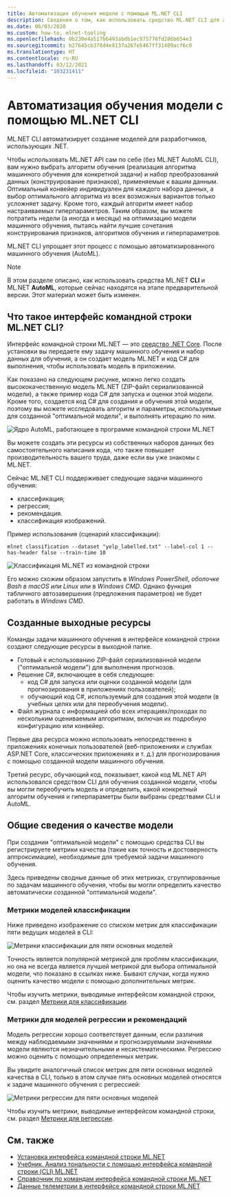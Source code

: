 ```yaml
---
title: Автоматизация обучения модели с помощью ML.NET CLI
description: Сведения о том, как использовать средство ML.NET CLI для автоматического обучения оптимальной модели из командной строки.
ms.date: 06/03/2020
ms.custom: how-to, mlnet-tooling
ms.openlocfilehash: 0b230e4a517b6493abdb1ec975776fd286b654e3
ms.sourcegitcommit: b27645cb378d4e8137a267e5467ff31409acf6c0
ms.translationtype: HT
ms.contentlocale: ru-RU
ms.lasthandoff: 03/12/2021
ms.locfileid: "103231411"
---
```

# <a name="automate-model-training-with-the-mlnet-cli"></a>Автоматизация обучения модели с помощью ML.NET CLI

ML.NET CLI автоматизирует создание моделей для разработчиков, использующих .NET.

Чтобы использовать ML.NET API сам по себе (без ML.NET AutoML CLI), вам нужно выбрать алгоритм обучения (реализация алгоритма машинного обучения для конкретной задачи) и набор преобразований данных (конструирование признаков), применяемые к вашим данным. Оптимальный конвейер индивидуален для каждого набора данных, а выбор оптимального алгоритма из всех возможных вариантов только усложняет задачу. Кроме того, каждый алгоритм имеет набор настраиваемых гиперпараметров. Таким образом, вы можете потратить недели (а иногда и месяцы) на оптимизацию модели машинного обучения, пытаясь найти лучшие сочетания конструирования признаков, алгоритмов обучения и гиперпараметров.

ML.NET CLI упрощает этот процесс с помощью автоматизированного машинного обучения (AutoML).

> [!NOTE]
> В этом разделе описано, как использовать средства ML.NET **CLI** и ML.NET **AutoML**, которые сейчас находятся на этапе предварительной версии. Этот материал может быть изменен.

## <a name="what-is-the-mlnet-command-line-interface-cli"></a>Что такое интерфейс командной строки ML.NET CLI?

Интерфейс командной строки ML.NET — это [средство .NET Core](../core/tools/global-tools.md). После установки вы передаете ему задачу машинного обучения и набор данных для обучения, а он создает модель ML.NET и код C# для выполнения, чтобы использовать модель в приложении.

Как показано на следующем рисунке, можно легко создать высококачественную модель ML.NET (ZIP-файл сериализованной модели), а также пример кода C# для запуска и оценки этой модели. Кроме того, создается код C# для создания и обучения этой модели, поэтому вы можете исследовать алгоритм и параметры, используемые для созданной "оптимальной модели", и выполнять итерацию по ним.

![Ядро AutoML, работающее в программе командной строки ML.NET](media/automate-training-with-cli/cli-high-level-process.png)

Вы можете создать эти ресурсы из собственных наборов данных без самостоятельного написания кода, что также повышает производительность вашего труда, даже если вы уже знакомы с ML.NET.

Сейчас ML.NET CLI поддерживает следующие задачи машинного обучения:

- классификация;
- регрессия;
- рекомендация.
- классификация изображений.

Пример использования (сценарий классификации):

```console
mlnet classification --dataset "yelp_labelled.txt" --label-col 1 --has-header false --train-time 10
```

![Классификация ML.NET из командной строки](media/automate-training-with-cli/mlnet-classification-powershell.gif)

Его можно схожим образом запустить в *Windows PowerShell*, *оболочке Bash в macOS или Linux* или в *Windows CMD*. Однако функция табличного автозавершения (предложения параметров) не будет работать в *Windows CMD*.

## <a name="output-assets-generated"></a>Созданные выходные ресурсы

Команды задачи машинного обучения в интерфейсе командной строки создают следующие ресурсы в выходной папке.

- Готовый к использованию ZIP-файл сериализованной модели ("оптимальной модели") для выполнения прогнозов.
- Решение C#, включающее в себя следующее:
  - код C# для запуска или оценки созданной модели (для прогнозирования в приложениях пользователей);
  - обучающий код C#, используемый для создания этой модели (в учебных целях или для переобучения модели).
- Файл журнала с информацией обо всех итерациях/проходах по нескольким оцениваемым алгоритмам, включая их подробную конфигурацию или конвейер.

Первые два ресурса можно использовать непосредственно в приложениях конечных пользователей (веб-приложениях и службах ASP.NET Core, классических приложениях и т. д.) для прогнозирования с помощью созданной модели машинного обучения.

Третий ресурс, обучающий код, показывает, какой код ML.NET API использовался средством CLI для обучения созданной модели, чтобы вы могли переобучить модель и определить, какой конкретный алгоритм обучения и гиперпараметры были выбраны средствами CLI и AutoML.

## <a name="understanding-the-quality-of-the-model"></a>Общие сведения о качестве модели

При создании "оптимальной модели" с помощью средства CLI вы регистрируете метрики качества (такие как точность и достоверность аппроксимации), необходимые для требуемой задачи машинного обучения.

Здесь приведены сводные данные об этих метриках, сгруппированные по задачам машинного обучения, чтобы вы могли определить качество автоматически созданной "оптимальной модели".

### <a name="metrics-for-classification-models"></a>Метрики моделей классификации

Ниже приведено изображение со списком метрик для классификации пяти ведущих моделей в CLI:

![Метрики классификации для пяти основных моделей](media/automate-training-with-cli/cli-multiclass-classification-metrics.png)

 Точность является популярной метрикой для проблем классификации, но она не всегда является лучшей метрикой для выбора оптимальной модели, что показано в ссылках ниже. Бывают случаи, когда нужно оценить качество модели с помощью дополнительных метрик.

Чтобы изучить метрики, выводимые интерфейсом командной строки, см. раздел [Метрики для классификации](resources/metrics.md#evaluation-metrics-for-multi-class-classification).

### <a name="metrics-for-regression-and-recommendation-models"></a>Метрики для моделей регрессии и рекомендаций

Модель регрессии хорошо соответствует данным, если различия между наблюдаемыми значениями и прогнозируемыми значениями модели являются незначительными и несистематическими. Регрессию можно оценить с помощью определенных метрик.

Вы увидите аналогичный список метрик для пяти основных моделей качества в CLI, только в этом случае пять основных моделей относятся к задаче машинного обучения с регрессией:

![Метрики регрессии для пяти основных моделей](media/automate-training-with-cli/cli-regression-metrics.png)

Чтобы изучить метрики, выводимые интерфейсом командной строки, см. раздел [Метрики для регрессии](resources/metrics.md#evaluation-metrics-for-regression-and-recommendation).

## <a name="see-also"></a>См. также

- [Установка интерфейса командной строки ML.NET](how-to-guides/install-ml-net-cli.md)
- [Учебник. Анализ тональности с помощью интерфейса командной строки (CLI) ML.NET](tutorials/sentiment-analysis-cli.md)
- [Справочник по командам интерфейса командной строки ML.NET](reference/ml-net-cli-reference.md)
- [Данные телеметрии в интерфейсе командной строки ML.NET](resources/ml-net-cli-telemetry.md)
